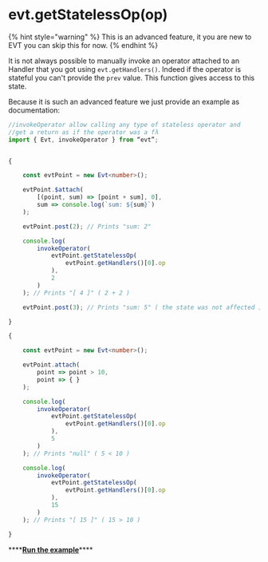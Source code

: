 # evt.getStatelessOp\(op\)

{% hint style="warning" %}
This is an advanced feature, it you are new to EVT you can skip this for now.
{% endhint %}

It is not always possible to manually invoke an operator attached to an Handler that you got using `evt.getHandlers()`. Indeed if the operator is stateful you can't provide the `prev` value. This function gives access to this state.

Because it is such an advanced feature we just provide an example as documentation:

```typescript
//invokeOperator allow calling any type of stateless operator and 
//get a return as if the operator was a fλ
import { Evt, invokeOperator } from “evt”;


{

    const evtPoint = new Evt<number>();

    evtPoint.$attach(
        [(point, sum) => [point + sum], 0],
        sum => console.log(`sum: ${sum}`)
    );

    evtPoint.post(2); // Prints "sum: 2"

    console.log(
        invokeOperator(
            evtPoint.getStatelessOp(
                evtPoint.getHandlers()[0].op
            ),
            2
        )
    ); // Prints "[ 4 ]" ( 2 + 2 )

    evtPoint.post(3); // Prints "sum: 5" ( the state was not affected )

}

{

    const evtPoint = new Evt<number>();

    evtPoint.attach(
        point => point > 10,
        point => { } 
    );

    console.log(
        invokeOperator(
            evtPoint.getStatelessOp(
                evtPoint.getHandlers()[0].op
            ),
            5
        )
    ); // Prints "null" ( 5 < 10 )

    console.log(
        invokeOperator(
            evtPoint.getStatelessOp(
                evtPoint.getHandlers()[0].op
            ),
            15
        )
    ); // Prints "[ 15 ]" ( 15 > 10 )

}
```

\*\*\*\*[**Run the example**](https://stackblitz.com/edit/evt-yljxhq?embed=1&file=index.ts&hideExplorer=1)\*\*\*\*


